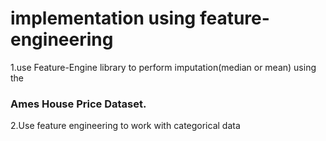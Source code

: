 # implementation using feature-engineering

 1.use Feature-Engine library to perform imputation(median or mean) using the 
 ### Ames House Price Dataset.
 
 2.Use feature engineering to work with categorical data 